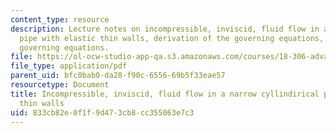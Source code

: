 ```yaml
---
content_type: resource
description: Lecture notes on incompressible, inviscid, fluid flow in a narrow cylindrical
  pipe with elastic thin walls, derivation of the governing equations, and linearized
  governing equations.
file: https://ol-ocw-studio-app-qa.s3.amazonaws.com/courses/18-306-advanced-partial-differential-equations-with-applications-fall-2009/833cb82e0f1f9d473cb8cc355063e7c3_MIT18_306f09_lec21_IncFlowElastPipes.pdf
file_type: application/pdf
parent_uid: bfc0bab0-da28-f90c-6556-69b5f33eae57
resourcetype: Document
title: Incompressible, inviscid, fluid flow in a narrow cyllindirical pipe with elastic
  thin walls
uid: 833cb82e-0f1f-9d47-3cb8-cc355063e7c3
---
```

